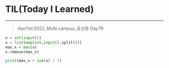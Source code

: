 # TIL(Today I Learned)

___

> Apr/1st/2022_Multi campus_유선종 Day79

```python
n = int(input())
x = list(map(int,input().split()))
max_x = max(x)
x.remove(max_x)

print(max_x + sum(x) / 2)
```
